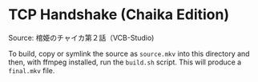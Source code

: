 # TCP Handshake (Chaika Edition)

Source: 棺姫のチャイカ第２話（VCB-Studio)

To build, copy or symlink the source as `source.mkv` into this directory and then, with ffmpeg installed, run the `build.sh` script.
This will produce a `final.mkv` file.
